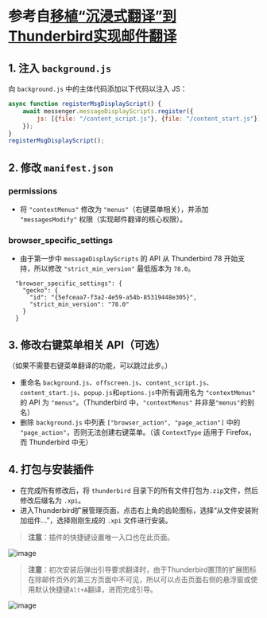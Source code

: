 
# 参考自[移植“沉浸式翻译”到Thunderbird实现邮件翻译](https://linux.do/t/topic/285525)

## 1. 注入 `background.js`

向 `background.js` 中的主体代码添加以下代码以注入 JS：

```javascript
async function registerMsgDisplayScript() {
    await messenger.messageDisplayScripts.register({
        js: [{file: "/content_script.js"}, {file: "/content_start.js"}]
    });
}
registerMsgDisplayScript();
```

## 2. 修改 `manifest.json`

### permissions
- 将 `"contextMenus"` 修改为 `"menus"`（右键菜单相关），并添加 `"messagesModify"` 权限（实现邮件翻译的核心权限）。

### browser_specific_settings
- 由于第一步中 `messageDisplayScripts` 的 API 从 Thunderbird 78 开始支持，所以修改 `"strict_min_version"` 最低版本为 `78.0`。
```
  "browser_specific_settings": {
    "gecko": {
      "id": "{5efceaa7-f3a2-4e59-a54b-85319448e305}",
      "strict_min_version": "78.0"
    }
  }
```

## 3. 修改右键菜单相关 API（可选）

（如果不需要右键菜单翻译的功能，可以跳过此步。）

- 重命名 `background.js`、`offscreen.js`、`content_script.js`、`content_start.js`、`popup.js`和`options.js`中所有调用名为 `"contextMenus"` 的 API 为 `"menus"`。（Thunderbird 中，`"contextMenus"` 并非是`"menus"`的别名）
- 删除 `background.js` 中列表 `["browser_action", "page_action"]` 中的 `"page_action"`，否则无法创建右键菜单。（该 `ContextType` 适用于 Firefox，而 Thunderbird 中无）


## 4. 打包与安装插件
- 在完成所有修改后，将 `thunderbird` 目录下的所有文件打包为`.zip`文件，然后修改后缀名为 `.xpi`。
- 进入Thunderbird扩展管理页面，点击右上角的齿轮图标，选择“从文件安装附加组件...”，选择刚刚生成的 `.xpi` 文件进行安装。
> **注意**：插件的快捷键设置唯一入口也在此页面。

![image](https://github.com/user-attachments/assets/4ad206ff-9299-438f-8237-bac491dec6a1)



> **注意**：初次安装后弹出引导要求翻译时，由于Thunderbird置顶的扩展图标在除邮件页外的第三方页面中不可见，所以可以点击页面右侧的悬浮窗或使用默认快捷键`Alt+A`翻译，进而完成引导。

![image](https://github.com/user-attachments/assets/122a39fc-f589-4267-9d26-d459f62fcd81)



